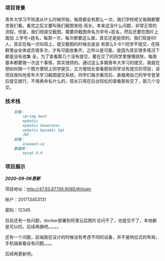 ###  项目背景



​		   青年大学习不知道从什么时候开始，每周都会有那么一次，我们学校呢又每期都要求我们看，看完之后又要叫我们截图发给 班长，本来这没什么问题，非常正常的流程，但是，我们班提交截图，需要将截图命名为学号+姓名，然后还要在图片上面加 上学号+姓名，每周一次，每次都要这么做，其实还是挺烦的。我们班是60人，其实在每一次叫班上，提交截图的时候总是会 有那么5-6个同学不提交，在班群里@全体成员很多次，才有可能收集齐，之所以是可能，是因为其实很多情况下都是没有收集 全。为了查看那几个没有提交，要在交了的同学里慢慢排除，每周基本都要做一次这个事情，其实很烦的。
​	     通过这么多期青年大学习的提交，我就在想如何搞一个既方便班上同学提交，又方便班长查看那些同学没有提交的项目，该项目我叫他青年大学习截图提交系统，同学们每次看完后，直接用自己的学号登录后提交就行，不用再命名什么的，班长只用在后台轻松的查看那些交了，那几个没交。



###  技术栈

```markdown
	后端：
		spring boot 
		mybatis
		mybatis Generator
		mybatis Dynamic Sql
		JWT
	前端：
		element-ui
	数据库：
		mysql 8.0

```

###  

###  项目展示

***2020-09-06更新***

项目地址：<http://47.93.87.136:8085/#/login>



账户：201713453131

密码：12345

目前还有一些问题，docker部署到阿里云后图片访问不了，也提交不了，本地都是可以的。后续再搞吧。。。。。

还有一个问题，前端我在设计的时候没有考虑不同的设备，并不是响应式的布局，手机端查看会有问题。。。。

后续再更新吧。





###  

